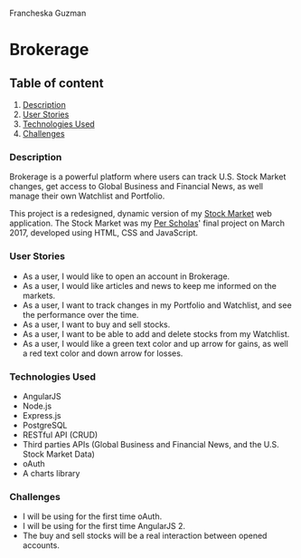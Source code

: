 Francheska Guzman

# Brokerage

## Table of content

1. [Description](#description)
2. [User Stories](#user-stories)
3. [Technologies Used](#technologies-used)
4. [Challenges](#challenges)

<a id="description">

### Description

Brokerage is a powerful platform where users can track U.S. Stock Market changes, get access to Global Business and Financial News, as well manage their own Watchlist and Portfolio.

This project is a redesigned, dynamic version of my [Stock Market](https://github.com/francheska-guzman/stock-market) web application. The Stock Market was my [Per Scholas](https://perscholas.org/apply/codebridge)' final project on March 2017, developed using HTML, CSS and JavaScript.

</a>

<a id="user-stories">

### User Stories

- As a user, I would like to open an account in Brokerage.
- As a user, I would like articles and news to keep me informed on the markets.
- As a user, I want to track changes in my Portfolio and Watchlist, and see the performance over the time.
- As a user, I want to buy and sell stocks.
- As a user, I want to be able to add and delete stocks from my Watchlist.
- As a user, I would like a green text color and up arrow for gains, as well a red text color and down arrow for losses.

</a>

<a id="technologies-used">

### Technologies Used

* AngularJS
* Node.js
* Express.js
* PostgreSQL
* RESTful API (CRUD)
* Third parties APIs (Global Business and Financial News, and the U.S. Stock Market Data)
* oAuth
* A charts library

</a>

<a id="challenges">

### Challenges

- I will be using for the first time oAuth.
- I will be using for the first time AngularJS 2.
- The buy and sell stocks will be a real interaction between opened accounts.

</a>


